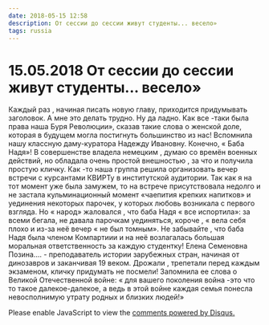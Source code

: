 ```yaml
---
date: 2018-05-15 12:58
description: От сессии до сессии живут студенты... весело»
tags: russia
---
```

# 15.05.2018 От сессии до сессии живут студенты... весело»

Каждый раз , начиная писать новую главу, приходится придумывать заголовок. А мне это делать трудно. Ну да ладно.  Как все -таки была права  наша Буря Революции», сказав такие слова о женской доле, которая в будущем могла постигнуть большинство из нас!  Вспомнила нашу классную даму-куратора Надежду Ивановну. Конечно, « Баба Надя»! В совершенстве владела немецким , думаю со времён военных действий, но обладала очень простой внешностью , за что и получила простую кличку. Как -то наша группа решила организовать вечер встречи с курсантами КВИРТу в институтской аудитории. Так как я на тот момент уже была замужем, то на встрече присутствовала недолго и не застала кульминационный момент «чаепития крепких напитков» и уединения некоторых парочек, у которых любовь возникала с первого взгляда. Но « народ» жаловался , что баба Надя « все испортила»: за всеми бегала, не давала парочкам уединяться, короче , « вела себя плохо и из-за неё вечер « не был томным». Не забывайте , что баба Надя была членом Компартиии и на неё возлагалась большая моральная ответственность за каждую студентку!       Елена Семеновна Позина.... - преподаватель истории зарубежных стран, начиная от динозавров и заканчивая 19 веком. Дрожали , трепетали перед каждым экзаменом, кличку придумать не посмели! Запомнила ее слова о Великой Отечественной войне: « для вашего поколения война -это что то такое далекое-далекое, а ведь в этой войне каждая семья понесла невосполнимую утрату родных и близких людей!»

<div id="disqus_thread"></div>
<script>
    /**
    *  RECOMMENDED CONFIGURATION VARIABLES: EDIT AND UNCOMMENT THE SECTION BELOW TO INSERT DYNAMIC VALUES FROM YOUR PLATFORM OR CMS.
    *  LEARN WHY DEFINING THESE VARIABLES IS IMPORTANT: https://disqus.com/admin/universalcode/#configuration-variables    */
    /*
    var disqus_config = function () {
    this.page.url = PAGE_URL;  // Replace PAGE_URL with your page's canonical URL variable
    this.page.identifier = PAGE_IDENTIFIER; // Replace PAGE_IDENTIFIER with your page's unique identifier variable
    };
    */
    (function() { // DON'T EDIT BELOW THIS LINE
    var d = document, s = d.createElement('script');
    s.src = 'https://irina-blog-1.disqus.com/embed.js';
    s.setAttribute('data-timestamp', +new Date());
    (d.head || d.body).appendChild(s);
    })();
</script>
<noscript>Please enable JavaScript to view the <a href="https://disqus.com/?ref_noscript">comments powered by Disqus.</a></noscript>
